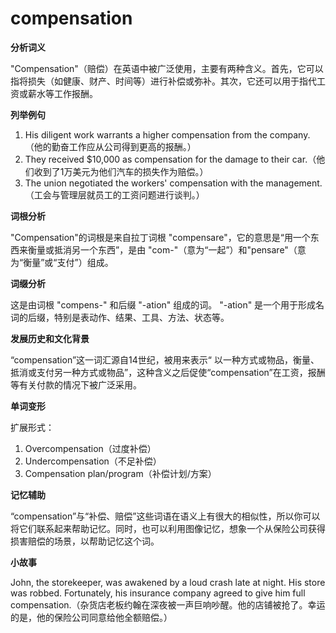 # compensation

**分析词义**

  

"Compensation"（赔偿）在英语中被广泛使用，主要有两种含义。首先，它可以指将损失（如健康、财产、时间等）进行补偿或弥补。其次，它还可以用于指代工资或薪水等工作报酬。

  

**列举例句**

  

1.  His diligent work warrants a higher compensation from the company.（他的勤奋工作应从公司得到更高的报酬。）
2.  They received $10,000 as compensation for the damage to their car.（他们收到了1万美元为他们汽车的损失作为赔偿。）
3.  The union negotiated the workers' compensation with the management.（工会与管理层就员工的工资问题进行谈判。）

  

**词根分析**

  

"Compensation"的词根是来自拉丁词根 "compensare"，它的意思是“用一个东西来衡量或抵消另一个东西”，是由 "com-"（意为“一起”）和"pensare"（意为“衡量”或“支付”）组成。

  

**词缀分析**

  

这是由词根 "compens-" 和后缀 "-ation" 组成的词。 "-ation" 是一个用于形成名词的后缀，特别是表动作、结果、工具、方法、状态等。

  

**发展历史和文化背景**

  

“compensation”这一词汇源自14世纪，被用来表示“ 以一种方式或物品，衡量、抵消或支付另一种方式或物品”，这种含义之后促使“compensation”在工资，报酬等有关付款的情况下被广泛采用。

  

**单词变形**

  

扩展形式：

  

1.  Overcompensation（过度补偿）
2.  Undercompensation（不足补偿）
3.  Compensation plan/program（补偿计划/方案）

  

**记忆辅助**

  

“compensation”与“补偿、赔偿”这些词语在语义上有很大的相似性，所以你可以将它们联系起来帮助记忆。同时，也可以利用图像记忆，想象一个从保险公司获得损害赔偿的场景，以帮助记忆这个词。

  

**小故事**

  

John, the storekeeper, was awakened by a loud crash late at night. His store was robbed. Fortunately, his insurance company agreed to give him full compensation.（杂货店老板约翰在深夜被一声巨响吵醒。他的店铺被抢了。幸运的是，他的保险公司同意给他全额赔偿。）
